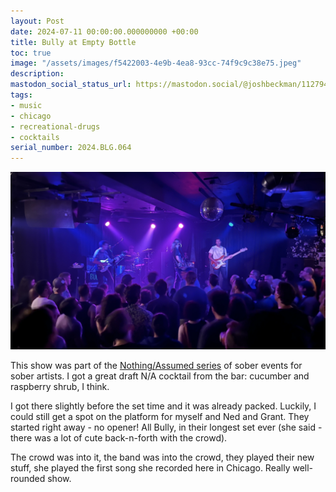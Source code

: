 ```yaml
---
layout: Post
date: 2024-07-11 00:00:00.000000000 +00:00
title: Bully at Empty Bottle
toc: true
image: "/assets/images/f5422003-4e9b-4ea8-93cc-74f9c9c38e75.jpeg"
description:
mastodon_social_status_url: https://mastodon.social/@joshbeckman/112794595458071001
tags:
- music
- chicago
- recreational-drugs
- cocktails
serial_number: 2024.BLG.064
---
```

![IMG_3290](/assets/images/f5422003-4e9b-4ea8-93cc-74f9c9c38e75.jpeg)

This show was part of the [Nothing/Assumed series](https://www.wbez.org/culture-the-arts/2024/01/26/chicago-sober-events-the-nothing-assumed-music-series-at-empty-bottle) of sober events for sober artists. I got a great draft N/A cocktail from the bar: cucumber and raspberry shrub, I think.

I got there slightly before the set time and it was already packed. Luckily, I could still get a spot on the platform for myself and Ned and Grant. They started right away - no opener! All Bully, in their longest set ever (she said - there was a lot of cute back-n-forth with the crowd).

The crowd was into it, the band was into the crowd, they played their new stuff, she played the first song she recorded here in Chicago. Really well-rounded show.
